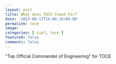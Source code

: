 ```yaml
---
layout: post
title: What does TOCE Stand For?
date: '2023-08-17T16:00:15+00:00'
permalink: toce
image: 
categories: [ zipf, toce ]
featured: false
comments: false 
---
```


"Top Official Commander of Engineering" for TOCE